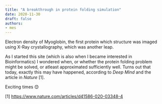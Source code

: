 ```yaml
---
title: "A breakthrough in protein folding simulation"
date: 2020-11-30
draft: false
authors:
- mes
---
```

Electron density of Myoglobin, the first protein which structure was imaged using X-Ray crystallography, which was another leap.

As I started this site (which is also when I became interested in Bioinformatics) I wondered when, or whether the protein folding problem might be solved, or atleast approximated sufficiently well. Turns out that today, exactly this may have happened, according to *Deep Mind* and the article in *Nature* [1].

Exciting times 😊

[1] https://www.nature.com/articles/d41586-020-03348-4
